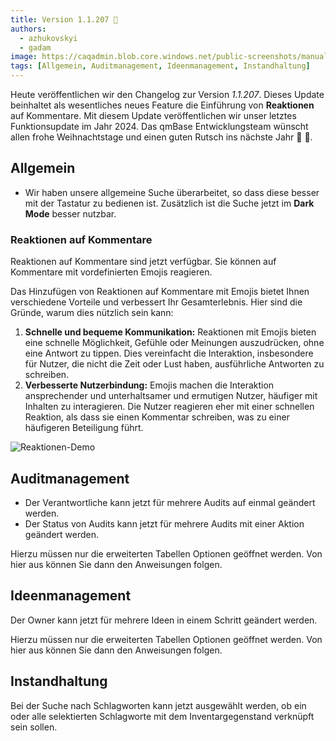 ```yaml
---
title: Version 1.1.207 🎄
authors:
  - azhukovskyi
  - gadam
image: https://caqadmin.blob.core.windows.net/public-screenshots/manual-screenshots/commentReactions.png
tags: [Allgemein, Auditmanagement, Ideenmanagement, Instandhaltung]
---
```


Heute veröffentlichen wir den Changelog zur Version _1.1.207_. Dieses Update beinhaltet als wesentliches neues Feature die Einführung von **Reaktionen** auf Kommentare.
Mit diesem Update veröffentlichen wir unser letztes Funktionsupdate im Jahr 2024.
Das qmBase Entwicklungsteam wünscht allen frohe Weihnachtstage und einen guten Rutsch ins nächste Jahr 🎅 🎉.

<!--truncate-->

## Allgemein

- Wir haben unsere allgemeine Suche überarbeitet, so dass diese besser mit der Tastatur zu bedienen ist. Zusätzlich ist die Suche jetzt im **Dark Mode** besser nutzbar.

### Reaktionen auf Kommentare

Reaktionen auf Kommentare sind jetzt verfügbar. Sie können auf Kommentare mit vordefinierten Emojis reagieren.

Das Hinzufügen von Reaktionen auf Kommentare mit Emojis bietet Ihnen verschiedene Vorteile und verbessert Ihr Gesamterlebnis. Hier sind die Gründe, warum dies nützlich sein kann:

1. **Schnelle und bequeme Kommunikation:**
   Reaktionen mit Emojis bieten eine schnelle Möglichkeit, Gefühle oder Meinungen auszudrücken, ohne eine Antwort zu tippen.
   Dies vereinfacht die Interaktion, insbesondere für Nutzer, die nicht die Zeit oder Lust haben, ausführliche Antworten zu schreiben.
2. **Verbesserte Nutzerbindung:**
   Emojis machen die Interaktion ansprechender und unterhaltsamer und ermutigen Nutzer, häufiger mit Inhalten zu interagieren.
   Die Nutzer reagieren eher mit einer schnellen Reaktion, als dass sie einen Kommentar schreiben, was zu einer häufigeren Beteiligung führt.

![Reaktionen-Demo](https://caqadmin.blob.core.windows.net/public-screenshots/manual-screenshots/reactions_demo.gif)

## Auditmanagement

- Der Verantwortliche kann jetzt für mehrere Audits auf einmal geändert werden.
- Der Status von Audits kann jetzt für mehrere Audits mit einer Aktion geändert werden.

Hierzu müssen nur die erweiterten Tabellen Optionen geöffnet werden. Von hier aus können Sie dann den Anweisungen folgen.

## Ideenmanagement

Der Owner kann jetzt für mehrere Ideen in einem Schritt geändert werden.

Hierzu müssen nur die erweiterten Tabellen Optionen geöffnet werden. Von hier aus können Sie dann den Anweisungen folgen.

## Instandhaltung

Bei der Suche nach Schlagworten kann jetzt ausgewählt werden, ob ein oder alle selektierten Schlagworte mit dem Inventargegenstand verknüpft sein sollen.
